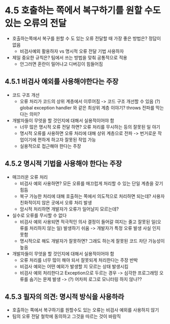 # 4.5 호출하는 쪽에서 복구하기를 원할 수도 있는 오류의 전달
- 호출하는쪽에서 복구를 원할 수 도 있는 오류 전달할 때 가장 좋은 방법은? 정답이 없음
  - 비검사예외 활용하자 vs 명시적 오류 전달 기법 사용하자
- 제일 중요한 규칙은? 팀에서 쓰는 방법을 맞춰 공통적으로 적용
  - 안그러면 혼란이 밀어나고 디버깅이 힘들어짐

## 4.5.1 비검사 예외를 사용해야한다는 주장
- 코드 구조 개선
  - 오류 처리가 코드의 상위 계층에서 이루어짐 -> 코드 구조 개선할 수 있음
    (?) global exception handler 와 같은 최상위 계층 이야기? throws 전파를 막는다는 의미?
- 개발자들이 무엇을 할 것인지에 대해서 실용적이어야 함
  - 너무 많은 명시적 오류 전달 하면? 오류 처리를 무시하는 등의 잘못된 일 야기
  - 명시적 오류를 사용하면 오류 처리에 대해 상위 계층으로 전파 -> 번거로운 작업이기에 편하게 하고자 잘못된 작업 가능
  - 실용적으로 접근해야 한다는 주장

## 4.5.2 명시적 기법을 사용해야 한다는 주장
- 매끄러운 오류 처리
  - 비검사 예외 사용하면? 모든 오류를 매끄럽게 처리할 수 있는 단일 계층을 갖기 힘듬
  - 복구 가능한 처리에 대해 호출하는 쪽에서 의도적으로 처리하면 되는데? 사용자 친화적이지 않은 곳에서 오류 처리 발생
  - 암시적 처리하면 개발자가 오류가 일어날지 모르는데?
- 실수로 오류를 무시할 수 없다
  - 비검사 예외 사용되면 적극적인 의사 결정이 들어갈 여지는 줄고 잘못된 일(오류를 처리하지 않는 일) 발생하기 쉬움 -> 개발자가 특정 오류 발생 사실 인지 못함
  - 명시적으로 해도 개발자가 잘못하면? 그래도 하는게 잘못된 코드 차단 가능성이 높음
- 개발자들이 무엇을 할 것인지에 대해서 실용적이어야 함
  - 오류 처리를 너무 많이 해야 되서 잘못되게 처리한다는 주장 반박
  - 비검사 예외는 어떤 예외가 발생할 지 모르는 상태 발생시킴
  - 비검사 예외 처리한다고 Exception으로 두르는 경우 -> 심각한 프로그래밍 오류를 숨기는 문제 발생 -> (?) 어차피 로그로 모니터링 하지 않나??

## 4.5.3 필자의 의견: 명시적 방식을 사용하라
- 호출하는 쪽에서 복구하기를 원할수도 있는 오류는 비검사 예외를 사용하지 않기
- 팀의 오류 전달 철학에 동의하고 그것을 따르는 것이 바람직